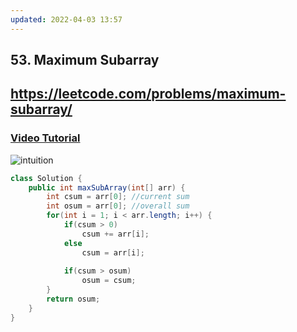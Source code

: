 ```yaml
---
updated: 2022-04-03 13:57
---
```

## 53. Maximum Subarray
## https://leetcode.com/problems/maximum-subarray/

### [Video Tutorial](https://youtu.be/VMtyGnNcdPw)
![intuition](https://user-images.githubusercontent.com/64855541/132051927-8ee8b7f5-ee14-47a9-8b09-9bd4dd462bc4.jpg)
```java
class Solution {
    public int maxSubArray(int[] arr) {
        int csum = arr[0]; //current sum
        int osum = arr[0]; //overall sum
        for(int i = 1; i < arr.length; i++) {
            if(csum > 0)
                csum += arr[i];
            else
                csum = arr[i];
            
            if(csum > osum)
                osum = csum;
        }
        return osum;
    }
}
```
